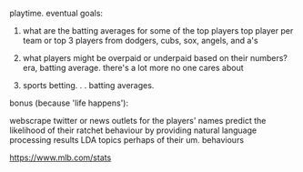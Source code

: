 playtime. eventual goals:

1. what are the batting averages for some of the top players
top player per team
or top 3 players from dodgers, cubs, sox, angels, and a's

2. what players might be overpaid or underpaid based on their numbers?
era, batting average. there's a lot more no one cares about

3. sports betting. . . batting averages.

bonus (because 'life happens'):

webscrape twitter or news outlets for the players' names
predict the likelihood of their ratchet behaviour
by providing natural language processing results
LDA topics perhaps
of their um. behaviours 

https://www.mlb.com/stats

